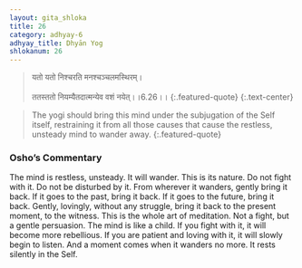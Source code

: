 ```yaml
---
layout: gita_shloka
title: 26
category: adhyay-6
adhyay_title: Dhyān Yog
shlokanum: 26
---
```


> यतो यतो निश्चरति मनश्चञ्चलमस्थिरम्।<br><br>ततस्ततो नियम्यैतदात्मन्येव वशं नयेत्।।6.26।।
{:.featured-quote}
{:.text-center}

> The yogi should bring this mind under the subjugation of the Self itself, restraining it from all those causes that cause the restless, unsteady mind to wander away.
{:.featured-quote}

### Osho’s Commentary
The mind is restless, unsteady. It will wander. This is its nature. Do not fight with it. Do not be disturbed by it.
From wherever it wanders, gently bring it back. If it goes to the past, bring it back. If it goes to the future, bring it back. Gently, lovingly, without any struggle, bring it back to the present moment, to the witness.
This is the whole art of meditation. Not a fight, but a gentle persuasion. The mind is like a child. If you fight with it, it will become more rebellious. If you are patient and loving with it, it will slowly begin to listen. And a moment comes when it wanders no more. It rests silently in the Self.
